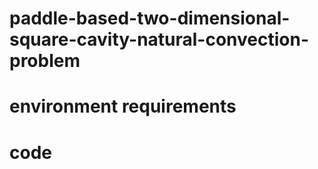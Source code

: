 # paddle-based-two-dimensional-square-cavity-natural-convection-problem

# environment requirements

# code
